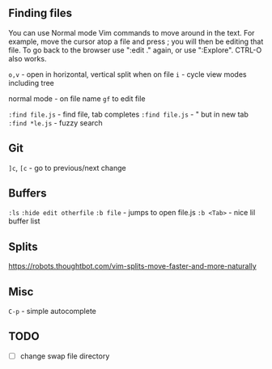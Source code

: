 ## Finding files
You can use Normal mode Vim commands to move around in the text.  For example,
move the cursor atop a file and press <Enter>; you will then be editing that
file.  To go back to the browser use ":edit ." again, or use ":Explore".
CTRL-O also works.

`o,v` - open in horizontal, vertical split when on file
`i` - cycle view modes including tree

normal mode - on file name `gf` to edit file

`:find file.js` - find file, tab completes
`:find file.js` - " but in new tab
`:find *le.js` - fuzzy search

## Git
`]c`, `[c` - go to previous/next change

## Buffers
`:ls`
`:hide edit otherfile`
`:b file` - jumps to open file.js
`:b <Tab>` - nice lil buffer list

## Splits
https://robots.thoughtbot.com/vim-splits-move-faster-and-more-naturally

## Misc
`C-p` - simple autocomplete

## TODO
- [ ] change swap file directory

